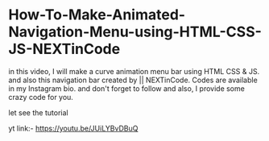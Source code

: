 # How-To-Make-Animated-Navigation-Menu-using-HTML-CSS-JS-NEXTinCode
in this video, I will make a curve animation menu bar  using HTML CSS  &amp; JS.  and also this navigation bar created by ||  NEXTinCode.   Codes are available in my Instagram bio. and don't forget to follow and  also, I provide some crazy code for you.


let see the tutorial 

yt link:- https://youtu.be/JUiLYBvDBuQ
